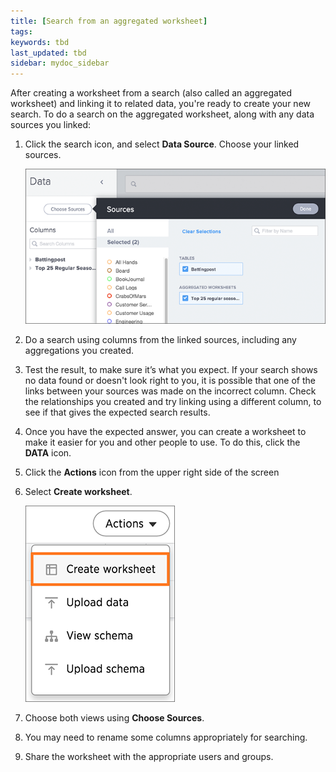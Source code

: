 ```yaml
---
title: [Search from an aggregated worksheet]
tags:
keywords: tbd
last_updated: tbd
sidebar: mydoc_sidebar
---
```

After creating a worksheet from a search (also called an aggregated worksheet) and linking it to related data, you're ready to create your new search. To do a search on the aggregated worksheet, along with any data sources you linked:

1. Click the search icon, and select **Data Source**. Choose your linked sources.

     ![](/pages/images/select_sources_query_on_query.png "Select sources")

2. Do a search using columns from the linked sources, including any aggregations you created.
3. Test the result, to make sure it’s what you expect.
    If your search shows no data found or doesn't look right to you, it is possible that one of the links between your sources was made on the incorrect column. Check the relationships you created and try linking using a different column, to see if that gives the expected search results.
4. Once you have the expected answer, you can create a worksheet to make it easier for you and other people to use. To do this, click the **DATA** icon.
5. Click the **Actions** icon from the upper right side of the screen
6. Select **Create worksheet**.

    ![](/pages/images/worksheet_create_icon.png)

7. Choose both views using **Choose Sources**.
8. You may need to rename some columns appropriately for searching.
9. Share the worksheet with the appropriate users and groups.
